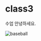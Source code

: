 # class3
수업 
안녕하세요.

![baseball](http://totalsportscomplex.com/wp-content/uploads/2014/09/baseball-pic.jpg)
